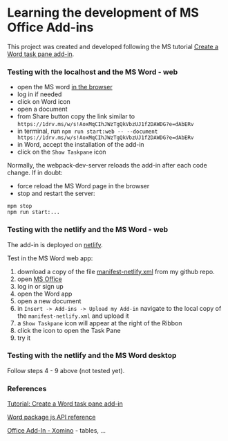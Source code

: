 # Learning the development of MS Office Add-ins

This project was created and developed following the MS tutorial [Create a Word task pane add-in](https://learn.microsoft.com/en-us/office/dev/add-ins/tutorials/word-tutorial).

### Testing with the localhost and the MS Word - web

- open the MS word [in the browser](https://www.office.com/)
- log in if needed
- click on Word icon
- open a document
- from Share button copy the link similar to `https://1drv.ms/w/s!AoxMqCIhJWzTgQkVbzUJ1f2DAWDG?e=dAbERv`
- in terminal, run `npm run start:web -- --document https://1drv.ms/w/s!AoxMqCIhJWzTgQkVbzUJ1f2DAWDG?e=dAbERv`
- in Word, accept the installation of the add-in
- click on the  `Show Taskpane` icon

Normally, the webpack-dev-server reloads the add-in after each code change.
If in doubt:

-  force reload the MS Word page in the browser
-  stop and restart the server:

 ```
 mpm stop
 npm run start:...
 ``` 

### Testing with the netlify and the MS Word - web

The add-in is deployed on [netlify](https://office-add-in-2-7d7ee5.netlify.app/taskpane.html).

Test in the MS Word web app:

1. download a copy  of the file [manifest-netlify.xml](https://office-add-in-2-7d7ee5.netlify.app/assets/manifest-netlify.xml) from my github repo.
2. open [MS Office](https://www.office.com/)
3. log in or sign up
4. open the Word app
5. open a new document
6. in `Insert -> Add-ins -> Upload my Add-in` navigate to the local copy of the `manifest-netlify.xml` and upload it
7. a `Show Taskpane` icon will appear at the right of the Ribbon
8. click the icon to open the Task Pane
9. try it


### Testing with the netlify and the MS Word desktop

Follow steps 4 - 9 above (not tested yet).

### References

[Tutorial: Create a Word task pane add-in](https://learn.microsoft.com/en-us/office/dev/add-ins/tutorials/word-tutorial)

[Word package js API reference](https://learn.microsoft.com/en-us/javascript/api/word?view=word-js-preview)

[Office Add-In - Xomino](https://xomino.com/category/office-add-in/) - tables, ... 
